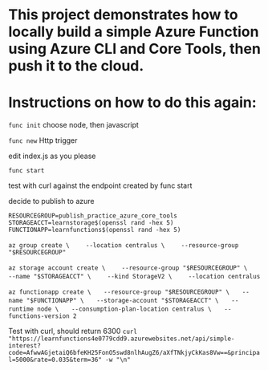 # This project demonstrates how to locally build a simple Azure Function using Azure CLI and Core Tools, then push it to the cloud.

# Instructions on how to do this again:

`func init` choose node, then javascript

`func new` Http trigger

edit index.js as you please

`func start`

test with curl against the endpoint created by func start

decide to publish to azure

`RESOURCEGROUP=publish_practice_azure_core_tools`
`STORAGEACCT=learnstorage$(openssl rand -hex 5)`
`FUNCTIONAPP=learnfunctions$(openssl rand -hex 5)`

`az group create \`
`    --location centralus \`
`    --resource-group "$RESOURCEGROUP"`

`az storage account create \`
`    --resource-group "$RESOURCEGROUP" \`
`    --name "$STORAGEACCT" \`
`    --kind StorageV2 \`
`    --location centralus`

`az functionapp create \`
`   --resource-group "$RESOURCEGROUP" \`
`   --name "$FUNCTIONAPP" \`
`   --storage-account "$STORAGEACCT" \`
`   --runtime node \`
`   --consumption-plan-location centralus \`
`   --functions-version 2`

Test with curl, should return 6300
`curl "https://learnfunctions4e0779cdd9.azurewebsites.net/api/simple-interest?code=AfwwAGjetaiQ6bfeKH25FonO5swd8nlhAugZ6/aXfTNkjyCkKas8Vw==&principal=5000&rate=0.035&term=36" -w "\n"`
